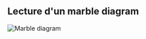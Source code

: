 ## Lecture d'un marble diagram

![Marble diagram](https://jntakpe.github.io/dxp-training/resources/images/marble.png)

